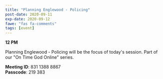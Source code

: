 ```yaml
---
title: "Planning Englewood - Policing"
post-date: 2020-09-11
exp-date: 2020-09-12
fawe: "fas fa-comments"
tags: [event]
---
```

**12 PM**

Planning Englewood - Policing will be the focus of today's session. Part of our "On Time God Online" series.

<p class="text-danger"><b>Meeting ID</b>: 831 1388 8867
<br>
<b>Passcode</b>: 219 383
</p>